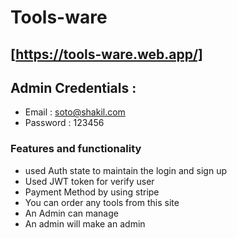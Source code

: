 # Tools-ware

## [https://tools-ware.web.app/]

## Admin Credentials :

- Email : soto@shakil.com
- Password : 123456

### Features and functionality

- used Auth state to maintain the login and sign up
- Used JWT token for verify user
- Payment Method by using stripe
- You can order any tools from this site
- An Admin can manage
- An admin will make an admin
